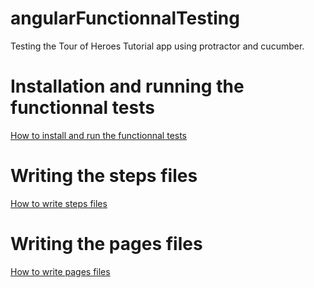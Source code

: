 # angularFunctionnalTesting

Testing the Tour of Heroes Tutorial app using protractor and cucumber.

# Installation and running the functionnal tests

[How to install and run the functionnal tests](../)

# Writing the steps files

[How to write steps files](../step_definitions)

# Writing the pages files

[How to write pages files](../pages)
